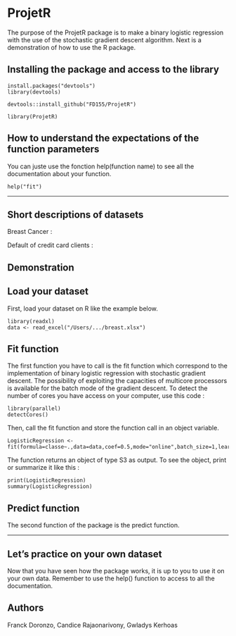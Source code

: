 # ProjetR

The purpose of the ProjetR package is to make a binary logistic regression with the use of the stochastic gradient descent algorithm.
Next is a demonstration of how to use the R package.

Installing the package and access to the library
----------------------
    
    install.packages("devtools")
    library(devtools)

    devtools::install_github("FD155/ProjetR")
    
    library(ProjetR)
    
How to understand the expectations of the function parameters
----------------------   
You can juste use the fonction help(function name) to see all the documentation about your function.

    help("fit")
   
----------------------  
    
Short descriptions of datasets
----------------------   

Breast Cancer :


Default of credit card clients :


    
Demonstration
----------------------  


Load your dataset
----------------------  
First, load your dataset on R like the example below.
    
    library(readxl)
    data <- read_excel("/Users/.../breast.xlsx")


Fit function
----------------------   
The first function you have to call is the fit function which correspond to the implementation of binary logistic regression with stochastic gradient descent. The possibility of exploiting the capacities of multicore processors is available for the batch mode of the gradient descent. To detect the number of cores you have access on your computer, use this code :

    library(parallel)
    detectCores()
    
Then, call the fit function and store the function call in an object variable.

    LogisticRegression <- fit(formula=classe~.,data=data,coef=0.5,mode="online",batch_size=1,learningrate=0.1,max_iter=100)

The function returns an object of type S3 as output. To see the object, print or summarize it like this :

    print(LogisticRegression)
    summary(LogisticRegression)


Predict function
----------------------   
The second function of the package is the predict function.


----------------------  

Let’s practice on your own dataset
----------------------  
Now that you have seen how the package works, it is up to you to use it on your own data. Remember to use the help() function to access to all the documentation.

Authors
----------------------  

Franck Doronzo, Candice Rajaonarivony, Gwladys Kerhoas
